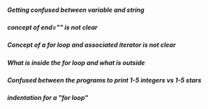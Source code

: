 ##### Getting confused between variable and string
##### concept of end="" is not clear
##### Concept of a for loop and associated iterator is not clear
##### What is inside the for loop and what is outside
##### Confused between the programs to print 1-5 integers vs 1-5 stars
##### indentation for a "for loop"


